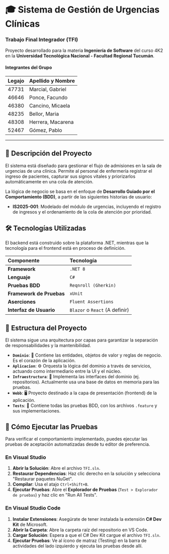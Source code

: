 # 🎓 Sistema de Gestión de Urgencias Clínicas
### Trabajo Final Integrador (TFI)

Proyecto desarrollado para la materia **Ingeniería de Software** del curso 4K2 en la **Universidad Tecnológica Nacional - Facultad Regional Tucumán**. 

#### Integrantes del Grupo

| Legajo | Apellido y Nombre      |
| :--- |:---------------------|
| 47731  | Marcial, Gabriel       |
| 46646  | Ponce, Facundo         |
| 46380  | Cancino, Micaela       |
| 48235  | Bellor, Maria          |
| 48308  | Herrera, Macarena      |
| 52467  | Gómez, Pablo           |

---

## 📜 Descripción del Proyecto

El sistema está diseñado para gestionar el flujo de admisiones en la sala de urgencias de una clínica. Permite al personal de enfermería registrar el ingreso de pacientes, capturar sus signos vitales y priorizarlos automáticamente en una cola de atención.

La lógica de negocio se basa en el enfoque de **Desarrollo Guiado por el Comportamiento (BDD)**, a partir de las siguientes historias de usuario:
* **IS2025-001**: Modelado del módulo de urgencias, incluyendo el registro de ingresos y el ordenamiento de la cola de atención por prioridad.

## 🛠️ Tecnologías Utilizadas

El backend está construido sobre la plataforma .NET, mientras que la tecnología para el frontend está en proceso de definición.

| Componente | Tecnología |
| :--- | :--- |
| **Framework** | `.NET 8` |
| **Lenguaje** | `C#` |
| **Pruebas BDD** | `Reqnroll (Gherkin)` |
| **Framework de Pruebas** | `xUnit` |
| **Aserciones** | `Fluent Assertions` |
| **Interfaz de Usuario**| `Blazor` o `React` (A definir) |

## 📁 Estructura del Proyecto

El sistema sigue una arquitectura por capas para garantizar la separación de responsabilidades y la mantenibilidad.

* **`Dominio`**: 🧠 Contiene las entidades, objetos de valor y reglas de negocio. Es el corazón de la aplicación.
* **`Aplicacion`**: ⚙️ Orquesta la lógica del dominio a través de servicios, actuando como intermediario entre la UI y el núcleo.
* **`Infraestructura`**: 🧱 Implementa las interfaces del dominio (ej. repositorios). Actualmente usa una base de datos en memoria para las pruebas.
* **`Webb`**: 🖥️ Proyecto destinado a la capa de presentación (frontend) de la aplicación.
* **`Tests`**: 🧪 Contiene todas las pruebas BDD, con los archivos `.feature` y sus implementaciones.

## 🚀 Cómo Ejecutar las Pruebas

Para verificar el comportamiento implementado, puedes ejecutar las pruebas de aceptación automatizadas desde tu editor de preferencia.

### En Visual Studio

1.  **Abrir la Solución**: Abre el archivo `TFI.sln`.
2.  **Restaurar Dependencias**: Haz clic derecho en la solución y selecciona "Restaurar paquetes NuGet".
3.  **Compilar**: Usa el atajo `Ctrl+Shift+B`.
4.  **Ejecutar Pruebas**: Abre el **Explorador de Pruebas** (`Test > Explorador de pruebas`) y haz clic en "Run All Tests".

### En Visual Studio Code

1.  **Instalar Extensiones**: Asegúrate de tener instalada la extensión **C# Dev Kit** de Microsoft.
2.  **Abrir la Carpeta**: Abre la carpeta raíz del repositorio en VS Code.
3.  **Cargar Solución**: Espera a que el C# Dev Kit cargue el archivo `TFI.sln`.
4.  **Ejecutar Pruebas**: Ve al ícono de matraz (Testing) en la barra de actividades del lado izquierdo y ejecuta las pruebas desde allí.
